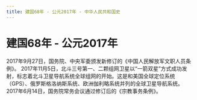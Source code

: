 ```yaml
---
title: 建国68年 - 公元2017年 - 中华人民共和国史
---
```


# 建国68年 - 公元2017年

2017年9月27日，国务院、中央军委颁发新修订的《中国人民解放军文职人员条例》。
2017年11月5日，北斗三号第一、二颗组网卫星以“一箭双星”方式成功发射，标志着北斗卫星导航系统全球组网的开始。这是和美国全球定位系统（GPS）、俄罗斯格洛纳斯系统、欧洲伽利略系统并列的全球卫星导航系统。
2017年6月14日，国务院常务会议通过修订后的《宗教事务条例》。